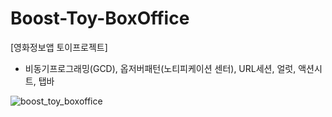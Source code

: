 # Boost-Toy-BoxOffice
[영화정보앱 토이프로젝트]
- 비동기프로그래밍(GCD), 옵저버패턴(노티피케이션 센터), URL세션,  얼럿, 액션시트, 탭바

![boost_toy_boxoffice](https://user-images.githubusercontent.com/72122503/166134535-86d0abfd-2ede-4087-a31a-9d2c8218944a.gif)

